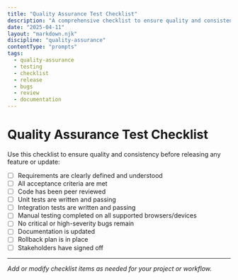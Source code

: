 ```yaml
---
title: "Quality Assurance Test Checklist"
description: "A comprehensive checklist to ensure quality and consistency before releasing any feature or update. Covers requirements, testing, documentation, and stakeholder sign-off."
date: "2025-04-11"
layout: "markdown.njk"
discipline: "quality-assurance"
contentType: "prompts"
tags:
  - quality-assurance
  - testing
  - checklist
  - release
  - bugs
  - review
  - documentation
---
```

# Quality Assurance Test Checklist

Use this checklist to ensure quality and consistency before releasing any feature or update:

- [ ] Requirements are clearly defined and understood
- [ ] All acceptance criteria are met
- [ ] Code has been peer reviewed
- [ ] Unit tests are written and passing
- [ ] Integration tests are written and passing
- [ ] Manual testing completed on all supported browsers/devices
- [ ] No critical or high-severity bugs remain
- [ ] Documentation is updated
- [ ] Rollback plan is in place
- [ ] Stakeholders have signed off

---

*Add or modify checklist items as needed for your project or workflow.* 